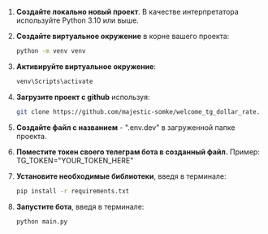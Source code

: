 1. **Создайте локально новый проект**. В качестве интерпретатора используйте Python 3.10 или выше.

2. **Создайте виртуальное окружение** в корне вашего проекта:
   ```bash
   python -m venv venv
3. **Активируйте виртуальное окружение**:
   ```bash
   venv\Scripts\activate
4. **Загрузите проект с github** используя:
   ```bash  
   git clone https://github.com/majestic-somke/welcome_tg_dollar_rate.git
5. **Создайте файл с названием** - ".env.dev" в загруженной папке проекта.
6. **Поместите токен своего телеграм бота в созданный файл.** Пример: TG_TOKEN="YOUR_TOKEN_HERE"
7. **Установите необходимые библиотеки**, введя в терминале:
   ```bash
   pip install -r requirements.txt
8. **Запустите бота**, введя в терминале:
   ```bash
   python main.py  
 
